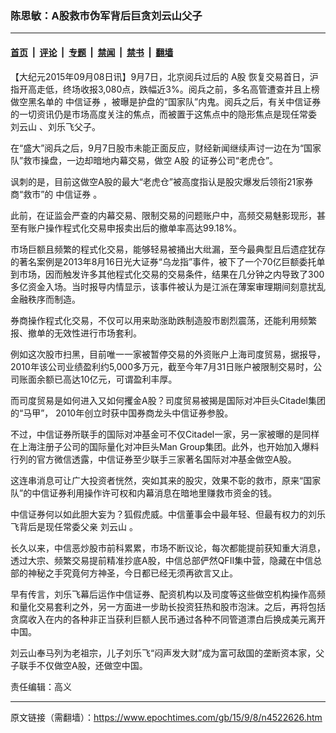 ### 陈思敏：A股救市伪军背后巨贪刘云山父子

---

#### [首页](../../../..?n4522626) &nbsp;|&nbsp; [评论](../../../../../epoch-comment?n4522626) &nbsp;|&nbsp; [专题](../../../../../epoch-special?n4522626) &nbsp;|&nbsp; [禁闻](../../../../../epoch-news?n4522626) &nbsp;|&nbsp; [禁书](../../../../../books?n4522626) &nbsp;|&nbsp; [翻墙](https://github.com/gfw-breaker/nogfw/blob/master/README.md?n4522626)


<div class="post_content" id="artbody" itemprop="articleBody">
 <!-- article content begin -->
 <p>
  【大纪元2015年09月08日讯】9月7日，北京阅兵过后的
  <ok href="https://www.epochtimes.com/gb/tag/a%E8%82%A1.html">
   A股
  </ok>
  恢复交易首日，沪指开高走低，终场收报3,080点，跌幅近3%。阅兵之前，多名高管遭查并且上榜做空黑名单的
  <ok href="https://www.epochtimes.com/gb/tag/%E4%B8%AD%E4%BF%A1%E8%AF%81%E5%88%B8.html">
   中信证券
  </ok>
  ，被曝是护盘的“国家队”内鬼。阅兵之后，有关中信证券的一切资讯仍是市场高度关注的焦点，而被置于这焦点中的隐形焦点是现任常委
  <ok href="https://www.epochtimes.com/gb/tag/%E5%88%98%E4%BA%91%E5%B1%B1.html">
   刘云山
  </ok>
  、刘乐飞父子。
 </p>
 <p>
  在“盛大”阅兵之后，9月7日股市未能正面反应，财经新闻继续声讨一边在为“国家队”救市操盘，一边却暗地内幕交易，做空
  <ok href="https://www.epochtimes.com/gb/tag/a%E8%82%A1.html">
   A股
  </ok>
  的证券公司“老虎仓”。
 </p>
 <p>
  讽刺的是，目前这做空A股的最大“老虎仓”被高度指认是股灾爆发后领衔21家券商“救市”的
  <ok href="https://www.epochtimes.com/gb/tag/%E4%B8%AD%E4%BF%A1%E8%AF%81%E5%88%B8.html">
   中信证券
  </ok>
  。
 </p>
 <p>
  此前，在证监会严查的内幕交易、限制交易的问题账户中，高频交易魅影现形，甚至有账户操作程式化交易申报卖出后的撤单率高达99.18%。
 </p>
 <p>
  市场巨额且频繁的程式化交易，能够轻易被捅出大纰漏，至今最典型且后遗症犹存的著名案例是2013年8月16日光大证券“乌龙指”事件，被下了一个70亿巨额委托单到市场，因而触发许多其他程式化交易的交易条件，结果在几分钟之内导致了300多亿资金入场。当时报导内情显示，该事件被认为是江派在薄案审理期间刻意扰乱金融秩序而制造。
 </p>
 <p>
  券商操作程式化交易，不仅可以用来助涨助跌制造股市剧烈震荡，还能利用频繁报、撤单的无效性进行市场套利。
 </p>
 <p>
  例如这次股市扫黑，目前唯一一家被暂停交易的外资账户上海司度贸易，据报导，2010年该公司业绩盈利约5,000多万元，截至今年7月31日账户被限制交易时，公司账面余额已高达10亿元，可谓盈利丰厚。
 </p>
 <p>
  而司度贸易是如何进入又如何攫金A股？司度贸易被揭是国际对冲巨头Citadel集团的“马甲”， 2010年创立时获中国券商龙头中信证券参股。
 </p>
 <p>
  不过，中信证券所联手的国际对冲基金可不仅Citadel一家，另一家被曝的是同样在上海注册子公司的国际量化对冲巨头Man Group集团。此外，也开始加入爆料行列的官方微信透露，中信证券至少联手三家著名国际对冲基金做空A股。
 </p>
 <p>
  这连串消息可让广大投资者恍然，突如其来的股灾，效果不彰的救市，原来“国家队”的中信证券利用操作许可权和内幕消息在暗地里赚救市资金的钱。
 </p>
 <p>
  中信证券何以如此胆大妄为？狐假虎威。中信董事会中最年轻、但最有权力的刘乐飞背后是现任常委父亲
  <ok href="https://www.epochtimes.com/gb/tag/%E5%88%98%E4%BA%91%E5%B1%B1.html">
   刘云山
  </ok>
  。
 </p>
 <p>
  长久以来，中信恶炒股市前科累累，市场不断议论，每次都能提前获知重大消息，透过大宗、频繁交易提前精准抄底A股，中信总部俨然QFII集中营，隐藏在中信总部的神秘之手究竟何方神圣，今日都已经无须再欲言又止。
 </p>
 <p>
  早有传言，刘乐飞幕后运作中信证券、配资机构以及司度等这些做空机构操作高频和量化交易套利之外，另一方面进一步助长投资狂热和股市泡沫。之后，再将包括贪腐收入在内的各种非正当获利巨额人民币通过各种不同管道漂白后换成美元离开中国。
 </p>
 <p>
  刘云山奉马列为老祖宗，儿子刘乐飞“闷声发大财”成为富可敌国的垄断资本家，父子联手不仅做空A股，还做空中国。
 </p>
 <p>
  责任编辑：高义
 </p>
 <!-- article content end -->
 <div id="below_article_ad">
 </div>
</div>


---

原文链接（需翻墙）：https://www.epochtimes.com/gb/15/9/8/n4522626.htm